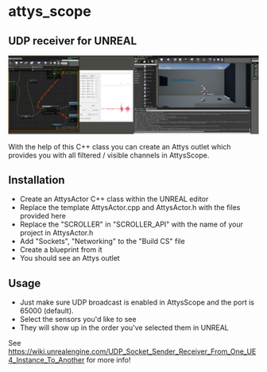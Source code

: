 # attys_scope
## UDP receiver for UNREAL

![alt tag](unreal_editor_screenshot.png)

With the help of this C++ class you can
create an Attys outlet which provides you
with all filtered / visible channels
in AttysScope.

## Installation

 * Create an AttysActor C++ class within the UNREAL editor
 * Replace the template AttysActor.cpp and AttysActor.h with the files provided here
 * Replace the "SCROLLER" in "SCROLLER_API" with the name of your project in AttysActor.h
 * Add "Sockets", "Networking" to the "Build CS" file
 * Create a blueprint from it
 * You should see an Attys outlet

## Usage

 * Just make sure UDP broadcast is enabled in AttysScope and the port
   is 65000 (default).
 * Select the sensors you'd like to see
 * They will show up in the order you've selected them in UNREAL

See https://wiki.unrealengine.com/UDP_Socket_Sender_Receiver_From_One_UE4_Instance_To_Another
for more info!
